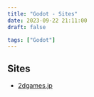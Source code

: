 ```yaml
---
title: "Godot - Sites"
date: 2023-09-22 21:11:00
draft: false

tags: ["Godot"]
---
```


## Sites
- [2dgames.jp](https://2dgames.jp/category/godot/)
